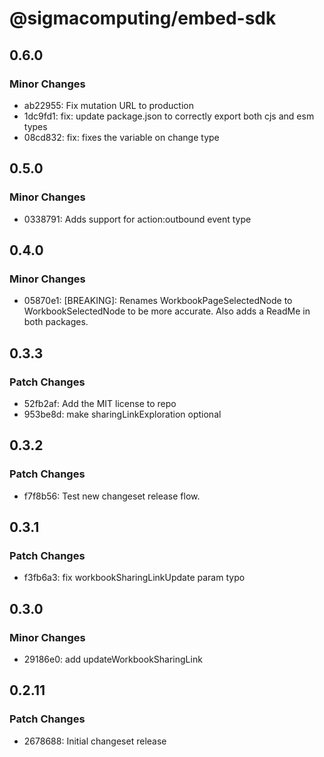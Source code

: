 # @sigmacomputing/embed-sdk

## 0.6.0

### Minor Changes

- ab22955: Fix mutation URL to production
- 1dc9fd1: fix: update package.json to correctly export both cjs and esm types
- 08cd832: fix: fixes the variable on change type

## 0.5.0

### Minor Changes

- 0338791: Adds support for action:outbound event type

## 0.4.0

### Minor Changes

- 05870e1: [BREAKING]: Renames WorkbookPageSelectedNode to WorkbookSelectedNode to be more accurate. Also adds a ReadMe in both packages.

## 0.3.3

### Patch Changes

- 52fb2af: Add the MIT license to repo
- 953be8d: make sharingLinkExploration optional

## 0.3.2

### Patch Changes

- f7f8b56: Test new changeset release flow.

## 0.3.1

### Patch Changes

- f3fb6a3: fix workbookSharingLinkUpdate param typo

## 0.3.0

### Minor Changes

- 29186e0: add updateWorkbookSharingLink

## 0.2.11

### Patch Changes

- 2678688: Initial changeset release
